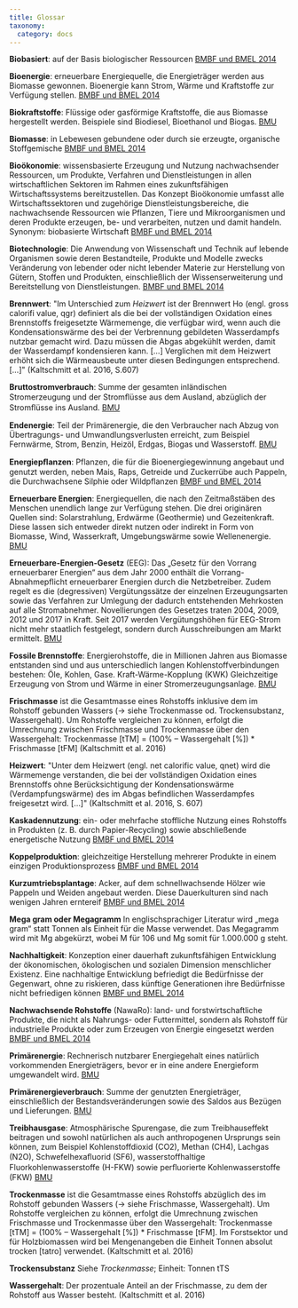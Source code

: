 ```yaml
---
title: Glossar
taxonomy:
  category: docs
---
```


**Biobasiert**: auf der Basis biologischer Ressourcen [BMBF und BMEL 2014](https://www.bmbf.de/pub/Biooekonomie_in_Deutschland.pdf)

**Bioenergie**: erneuerbare Energiequelle, die Energieträger werden aus Biomasse gewonnen. Bioenergie kann Strom, Wärme und Kraftstoffe zur Verfügung stellen. [BMBF und BMEL 2014](https://www.bmbf.de/pub/Biooekonomie_in_Deutschland.pdf)

**Biokraftstoffe**: Flüssige oder gasförmige Kraftstoffe, die aus Biomasse hergestellt werden. Beispiele sind Biodiesel, Bioethanol und Biogas. [BMU](https://www.bmu.de/fileadmin/Daten_BMU/Pools/Broschueren/klimaschutz_in_zahlen_2018_bf.pdf)

**Biomasse**: in Lebewesen gebundene oder durch sie erzeugte, organische Stoffgemische [BMBF und BMEL 2014](https://www.bmbf.de/pub/Biooekonomie_in_Deutschland.pdf)

**Bioökonomie**: wissensbasierte Erzeugung und Nutzung nachwachsender Ressourcen, um Produkte, Verfahren und Dienstleistungen in allen wirtschaftlichen Sektoren im Rahmen eines zukunftsfähigen Wirtschaftssystems bereitzustellen. Das Konzept Bioökonomie umfasst alle Wirtschaftssektoren und zugehörige Dienstleistungsbereiche, die nachwachsende Ressourcen wie Pflanzen, Tiere und Mikroorganismen und deren Produkte erzeugen, be- und verarbeiten, nutzen und damit handeln. Synonym: biobasierte Wirtschaft [BMBF und BMEL 2014](https://www.bmbf.de/pub/Biooekonomie_in_Deutschland.pdf)

**Biotechnologie**: Die Anwendung von Wissenschaft und Technik auf lebende Organismen sowie deren Bestandteile, Produkte und Modelle zwecks Veränderung von lebender oder nicht lebender Materie zur Herstellung von Gütern, Stoffen und Produkten, einschließlich der Wissenserweiterung und Bereitstellung von Dienstleistungen. [BMBF und BMEL 2014](https://www.bmbf.de/pub/Biooekonomie_in_Deutschland.pdf)

**Brennwert**: "Im Unterschied zum *Heizwert* ist der Brennwert Ho (engl. gross calorifi value, qgr) definiert als die bei der vollständigen Oxidation eines Brennstoffs freigesetzte Wärmemenge, die verfügbar wird, wenn auch die Kondensationswärme des bei der Verbrennung gebildeten Wasserdampfs nutzbar gemacht wird. Dazu müssen die Abgas abgekühlt werden, damit der Wasserdampf kondensieren kann. […] Verglichen mit dem Heizwert erhöht sich die Wärmeausbeute unter diesen Bedingungen entsprechend. […]" (Kaltschmitt et al. 2016, S.607)

**Bruttostromverbrauch**: Summe der gesamten inländischen Stromerzeugung und der Stromﬂüsse aus dem Ausland, abzüglich der Stromﬂüsse ins Ausland. [BMU](https://www.bmu.de/fileadmin/Daten_BMU/Pools/Broschueren/klimaschutz_in_zahlen_2018_bf.pdf)

**Endenergie**: Teil der Primärenergie, die den Verbraucher nach Abzug von Übertragungs- und Umwandlungsverlusten erreicht, zum Beispiel Fernwärme, Strom, Benzin, Heizöl, Erdgas, Biogas und Wasserstoff. [BMU](https://www.bmu.de/fileadmin/Daten_BMU/Pools/Broschueren/klimaschutz_in_zahlen_2018_bf.pdf)

**Energiepﬂanzen**: Pflanzen, die für die Bioenergiegewinnung angebaut und genutzt werden, neben Mais, Raps, Getreide und Zuckerrübe auch Pappeln, die Durchwachsene Silphie oder Wildpflanzen [BMBF und BMEL 2014](https://www.bmbf.de/pub/Biooekonomie_in_Deutschland.pdf)

**Erneuerbare Energien**: Energiequellen, die nach den Zeitmaßstäben des Menschen unendlich lange zur Verfügung stehen. Die drei originären Quellen sind: Solarstrahlung, Erdwärme (Geothermie) und Gezeitenkraft. Diese lassen sich entweder direkt nutzen oder indirekt in Form von Biomasse, Wind, Wasserkraft, Umgebungswärme sowie Wellenenergie. [BMU](https://www.bmu.de/fileadmin/Daten_BMU/Pools/Broschueren/klimaschutz_in_zahlen_2018_bf.pdf)

**Erneuerbare-Energien-Gesetz** (EEG): Das „Gesetz für den Vorrang erneuerbarer Energien“ aus dem Jahr 2000 enthält die Vorrang-Abnahmepflicht erneuerbarer Energien durch die Netzbetreiber. Zudem regelt es die (degressiven) Vergütungssätze der einzelnen Erzeugungsarten sowie das Verfahren zur Umlegung der dadurch entstehenden Mehrkosten auf alle Stromabnehmer. Novellierungen des Gesetzes traten 2004, 2009, 2012 und 2017 in Kraft. Seit 2017 werden Vergütungshöhen für EEG-Strom nicht mehr staatlich festgelegt, sondern durch Ausschreibungen am Markt ermittelt. [BMU](https://www.bmu.de/fileadmin/Daten_BMU/Pools/Broschueren/klimaschutz_in_zahlen_2018_bf.pdf)

**Fossile Brennstoffe**: Energierohstoffe, die in Millionen Jahren aus Biomasse entstanden sind und aus unterschiedlich langen Kohlenstoffverbindungen bestehen: Öle, Kohlen, Gase. Kraft-Wärme-Kopplung (KWK) Gleichzeitige Erzeugung von Strom und Wärme in einer Stromerzeugungsanlage. [BMU](https://www.bmu.de/fileadmin/Daten_BMU/Pools/Broschueren/klimaschutz_in_zahlen_2018_bf.pdf)

**Frischmasse** ist die Gesamtmasse eines Rohstoffs inklusive dem im Rohstoff gebunden Wassers (→ siehe Trockenmasse od. Trockensubstanz, Wassergehalt). Um Rohstoffe vergleichen zu können, erfolgt die Umrechnung zwischen Frischmasse und Trockenmasse über den Wassergehalt: Trockenmasse [tTM] = (100% – Wassergehalt [%]) * Frischmasse [tFM] (Kaltschmitt et al. 2016)

**Heizwert**: "Unter dem Heizwert (engl. net calorific value, qnet) wird die Wärmemenge verstanden, die bei der vollständigen Oxidation eines Brennstoffs ohne Berücksichtigung der Kondensationswärme (Verdampfungswärme) des im Abgas befindlichen Wasserdampfes freigesetzt wird. […]" (Kaltschmitt et al. 2016, S. 607)

**Kaskadennutzung**: ein- oder mehrfache stoffliche Nutzung eines Rohstoffs in Produkten (z. B. durch Papier-Recycling) sowie abschließende energetische Nutzung [BMBF und BMEL 2014](https://www.bmbf.de/pub/Biooekonomie_in_Deutschland.pdf)

**Koppelproduktion**: gleichzeitige Herstellung mehrerer Produkte in einem einzigen Produktionsprozess [BMBF und BMEL 2014](https://www.bmbf.de/pub/Biooekonomie_in_Deutschland.pdf)

**Kurzumtriebsplantage**: Acker, auf dem schnellwachsende Hölzer wie Pappeln und Weiden angebaut werden. Diese Dauerkulturen sind nach wenigen Jahren erntereif [BMBF und BMEL 2014](https://www.bmbf.de/pub/Biooekonomie_in_Deutschland.pdf)

**Mega gram oder Megagramm** In englischsprachiger Literatur wird „mega gram“ statt Tonnen als Einheit für die Masse verwendet. Das Megagramm wird mit Mg abgekürzt, wobei M für 106 und Mg somit für 1.000.000 g steht. 

**Nachhaltigkeit**: Konzeption einer dauerhaft zukunftsfähigen Entwicklung der ökonomischen, ökologischen und sozialen
Dimension menschlicher Existenz. Eine nachhaltige Entwicklung befriedigt die Bedürfnisse der Gegenwart, ohne zu riskieren, dass künftige Generationen ihre Bedürfnisse nicht befriedigen können [BMBF und BMEL 2014](https://www.bmbf.de/pub/Biooekonomie_in_Deutschland.pdf)

**Nachwachsende Rohstoffe** (NawaRo): land- und forstwirtschaftliche Produkte, die nicht als Nahrungs- oder Futtermittel, sondern als Rohstoff für industrielle Produkte oder zum Erzeugen von Energie eingesetzt werden [BMBF und BMEL 2014](https://www.bmbf.de/pub/Biooekonomie_in_Deutschland.pdf)

**Primärenergie**: Rechnerisch nutzbarer Energiegehalt eines natürlich vorkommenden Energieträgers, bevor er in eine andere Energieform umgewandelt wird. [BMU](https://www.bmu.de/fileadmin/Daten_BMU/Pools/Broschueren/klimaschutz_in_zahlen_2018_bf.pdf)

**Primärenergieverbrauch**: Summe der genutzten Energieträger, einschließlich der Bestandsveränderungen sowie des Saldos aus Bezügen und Lieferungen. [BMU](https://www.bmu.de/fileadmin/Daten_BMU/Pools/Broschueren/klimaschutz_in_zahlen_2018_bf.pdf)

**Treibhausgase**: Atmosphärische Spurengase, die zum Treibhauseffekt beitragen und sowohl natürlichen als auch anthropogenen Ursprungs sein können, zum Beispiel Kohlenstoffdioxid (CO2), Methan (CH4), Lachgas (N2O), Schwefelhexaﬂuorid (SF6), wasserstoffhaltige Fluorkohlenwasserstoffe (H-FKW) sowie perﬂuorierte Kohlenwasserstoffe (FKW) [BMU](https://www.bmu.de/fileadmin/Daten_BMU/Pools/Broschueren/klimaschutz_in_zahlen_2018_bf.pdf)

**Trockenmasse** ist die Gesamtmasse eines Rohstoffs abzüglich des im Rohstoff gebunden Wassers (→ siehe Frischmasse, Wassergehalt). 
Um Rohstoffe vergleichen zu können, erfolgt die Umrechnung zwischen Frischmasse und Trockenmasse über den Wassergehalt: Trockenmasse [tTM] = (100% – Wassergehalt [%]) * Frischmasse [tFM]. Im Forstsektor und für Holzbiomassen wird bei Mengenangeben die Einheit Tonnen absolut trocken [tatro] verwendet. (Kaltschmitt et al. 2016)

**Trockensubstanz** Siehe *Trockenmasse*; Einheit: Tonnen tTS

**Wassergehalt**: Der prozentuale Anteil an der Frischmasse, zu dem der Rohstoff aus Wasser besteht. (Kaltschmitt et al. 2016)


